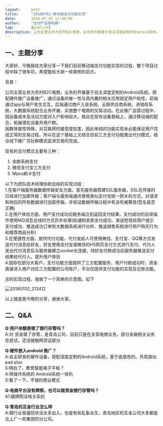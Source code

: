 ```yaml
---  
layout:     post   
title:      "20180702-移动端支付功能实现"  
date:       2018-07-02 12:00:00  
author:     "支付产品架构群"  
tag:		[publish] 
description: 公司主营业务为农村B2C电商，业务的开展基于自主深度定制的Android系统，搭配硬件推广设备推广。嘉宾给大家分享一下目前移动端支付功能实现的过程，整个项目过程中踩了很多坑，希望能给大家一些案例的启示。  
--- 
```


## 一、主题分享

大家好，今晚我给大家分享一下我们目前移动端支付功能实现的过程，整个项目过程中踩了很多坑，希望能给大家一些案例的启示。  

背景：
  
公司主营业务为农村B2C电商，业务的开展基于自主深度定制的Android系统，搭配硬件推广设备推广，通过设备的唯一性与其内置的相关应用锁定用户粘性，前端通过app与用户发生交互，后端通过商户入驻系统、云联供应商系统，进销存系统，大数据系统配合业务开展，实施整个电商的交易活动。在此推广运营过程中，因设备成本及活动力度对入户影响较大，故此在现有设备基础上，通过移动端的配合，拓展潜在设备外用户群。  
因群体属性特殊，对互联网的接受度较差，因此单纯的功能实现未必能保证用户完成正常的交易过程。所以在这个基础上又结合目前三方支付功能推出代付模式，结合线下推广员社群模式促进交易的完成。

现有的支付模式主要有三种：    

1. 余额系统支付  
2. 微信支付宝三方支付  
3. Mpos刷卡支付  

以下为团队技术经理协助总结的实现过程：    
1.在客户端服务器数据传输安全方面，首先服务器搭建SSL服务器，SSL在传输时已经进行加密传输；客户端与服务端通讯使用类似支付宝统一网关的方式，对请求和响应的所有数据进行加密传输，并验证数据传输过程中有没有被篡改(签名是否正确)    
2.在用户体验方面，用户支付成功后服务端立刻返回支付结果。支付成功的后续操作使用MQ消息总线的方式异步处理(如通知卖家支付成功、发送短信给用户提示支付成功、推送成功订单到大数据系统进行分析、推送销售系统进行用户购买行为和推荐商品分析)  
3.在便捷性方面，提供代付功能，代付发起人可使用微信、支付宝、QQ等方式发送代付消息给好友，好友使用支付宝或微信的H5网页支付方式进行支付。代付人发出代付消息后与服务器建立socket长连接，待好友付款成功后服务器推送支付结果给代付人。提升用户体验  
4.因存在部分大客户，支付功能方面提供了三方配置服务，用户付款成功时，资金直接进入商户对应三方配置的公司账户，平台仅提供支付功能的实现及记账功能。  

总的实现过程，我做了一个简单的示意图。如下

![20180702_213412](http://static.cocolian.cn/img/201807/20180702_213412.png)  

以上就是我今晚的分享，谢谢大家。

## 二、Q&A
**Q:用户余额是做了银行存管吗？**  
A:对 资金做了存管，是青岛公司，目前只是在主营电商业务，部分金融相关业务在尝试，还没接触网贷这部分

**Q:硬件嵌入android 推广？**  
A:自主研发的硬件设备，搭配深度定制的Android系统，基于底层改的。外观类似pad plus  
S:明白了，教育智能电子平板？  
A:带操作系统的 Android系统一体机  
S:看了一下，不错的商业模式 

**Q:电商平台没有牌照，也可以做资金银行存管吗？**  
A1:跟牌照没啥关系的  

**Q:青岛的互金行业怎么样**   
A:跟行业普遍现状没太多出入，也是有些乱象丛生，青岛地区的互金公司大多都是北上广一些集团的分公司。  
